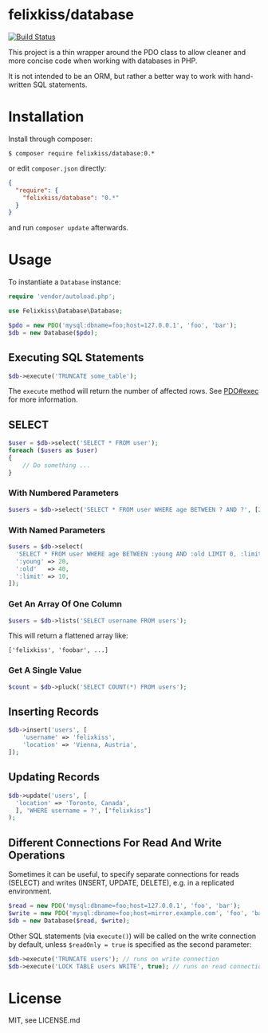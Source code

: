 # felixkiss/database

[![Build Status](https://travis-ci.org/felixkiss/database.svg?branch=master)](https://travis-ci.org/felixkiss/database)

This project is a thin wrapper around the PDO class to allow cleaner and more
concise code when working with databases in PHP.

It is not intended to be an ORM, but rather a better way to work with
hand-written SQL statements.

# Installation

Install through composer:

```
$ composer require felixkiss/database:0.*
```

or edit `composer.json` directly:

```json
{
  "require": {
    "felixkiss/database": "0.*"
  }
}
```

and run `composer update` afterwards.

# Usage

To instantiate a `Database` instance:

```php
require 'vendor/autoload.php';

use Felixkiss\Database\Database;

$pdo = new PDO('mysql:dbname=foo;host=127.0.0.1', 'foo', 'bar');
$db = new Database($pdo);
```

## Executing SQL Statements

```php
$db->execute('TRUNCATE some_table');
```

The `execute` method will return the number of affected rows. See
[PDO#exec](http://www.php.net/manual/en/pdo.exec.php) for more information.

## SELECT

```php
$user = $db->select('SELECT * FROM user');
foreach ($users as $user)
{
    // Do something ...
}
```

### With Numbered Parameters

```php
$users = $db->select('SELECT * FROM user WHERE age BETWEEN ? AND ?', [20, 40]);
```

### With Named Parameters

```php
$users = $db->select(
  'SELECT * FROM user WHERE age BETWEEN :young AND :old LIMIT 0, :limit', [
  ':young' => 20,
  ':old'   => 40,
  ':limit' => 10,
]);
```

### Get An Array Of One Column

```php
$users = $db->lists('SELECT username FROM users');
```

This will return a flattened array like:

```
['felixkiss', 'foobar', ...]
```

### Get A Single Value

```php
$count = $db->pluck('SELECT COUNT(*) FROM users');
```

## Inserting Records

```php
$db->insert('users', [
    'username' => 'felixkiss',
    'location' => 'Vienna, Austria',
]);
```

## Updating Records

```php
$db->update('users', [
  'location' => 'Toronto, Canada',
  ], 'WHERE username = ?', ["felixkiss"]
);
```

## Different Connections For Read And Write Operations

Sometimes it can be useful, to specify separate connections for reads (SELECT)
and writes (INSERT, UPDATE, DELETE), e.g. in a replicated environment.

```php
$read = new PDO('mysql:dbname=foo;host=127.0.0.1', 'foo', 'bar');
$write = new PDO('mysql:dbname=foo;host=mirror.example.com', 'foo', 'bar');
$db = new Database($read, $write);
```

Other SQL statements (via `execute()`) will be called on the write connection by
default, unless `$readOnly = true` is specified as the second parameter:

```php
$db->execute('TRUNCATE users'); // runs on write connection
$db->execute('LOCK TABLE users WRITE', true); // runs on read connection
```

# License

MIT, see LICENSE.md
